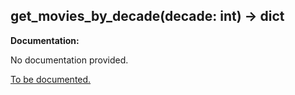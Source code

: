 <h2 id="get_movies_by_decade">get_movies_by_decade(decade: int) -> dict</h2>

**Documentation:**

No documentation provided.

[To be documented.](https://github.com/search?q=repo:nmcassa/letterboxdpy+get_movies_by_decade)
